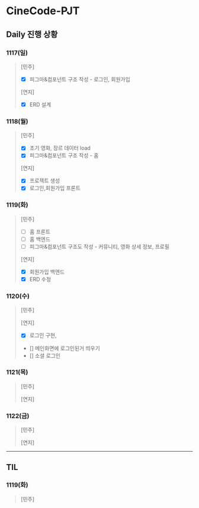 # CineCode-PJT

## Daily 진행 상황
### 1117(일) 
>[민주]
>- [X] 피그마&컴포넌트 구조 작성 - 로그인, 회원가입
>
>[연지]
>- [x] ERD 설계

### 1118(월)
>[민주]
>- [X] 초기 영화, 장르 데이터 load
>- [X] 피그마&컴포넌트 구조 작성 - 홈
>
>[연지]
>- [X] 프로젝트 생성
>- [X] 로그인,회원가입 프론트

### 1119(화)
>[민주]
>- [ ] 홈 프론트
>- [ ] 홈 백엔드
>- [ ] 피그마&컴포넌트 구조도 작성 - 커뮤니티, 영화 상세 정보, 프로필
>
>[연지]
>- [X] 회원가입 백앤드
>- [X] ERD 수정

### 1120(수)
>[민주]
>
>[연지]
>- [X] 로그인 구현, 
>- []  메인화면에 로그인된거 띄우기
>- []  소셜 로그인


### 1121(목)
>[민주]
>
>[연지]
>

### 1122(금)
>[민주]
>
>[연지]
>

---

## TIL
### 1119(화)
>[민주]
>